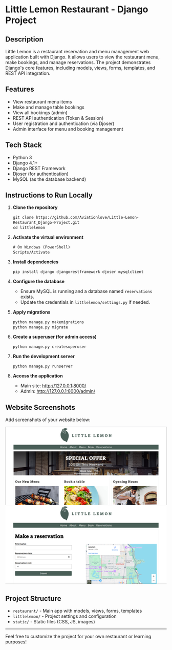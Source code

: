 # Little Lemon Restaurant - Django Project

## Description
Little Lemon is a restaurant reservation and menu management web application built with Django. It allows users to view the restaurant menu, make bookings, and manage reservations. The project demonstrates Django's core features, including models, views, forms, templates, and REST API integration.

## Features
- View restaurant menu items
- Make and manage table bookings
- View all bookings (admin)
- REST API authentication (Token & Session)
- User registration and authentication (via Djoser)
- Admin interface for menu and booking management

## Tech Stack
- Python 3
- Django 4.1+
- Django REST Framework
- Djoser (for authentication)
- MySQL (as the database backend)

## Instructions to Run Locally

1. **Clone the repository**
   ```
   git clone https://github.com/Aviationlove/Little-Lemon-Restaurant_Django-Project.git
   cd littlelemon
   ```

2. **Activate the virtual environment**
   ```
   # On Windows (PowerShell)
   Scripts/Activate
   ```

3. **Install dependencies**
   ```
   pip install django djangorestframework djoser mysqlclient
   ```

4. **Configure the database**
   - Ensure MySQL is running and a database named `reservations` exists.
   - Update the credentials in `littlelemon/settings.py` if needed.

5. **Apply migrations**
   ```
   python manage.py makemigrations
   python manage.py migrate
   ```

6. **Create a superuser (for admin access)**
   ```
   python manage.py createsuperuser
   ```

7. **Run the development server**
   ```
   python manage.py runserver
   ```

8. **Access the application**
   - Main site: http://127.0.0.1:8000/
   - Admin: http://127.0.0.1:8000/admin/

## Website Screenshots

Add screenshots of your website below:

![Homepage Screenshot](littlelemon/static/Screenshot%202025-09-15%20225615.png)
![Booking Page Screenshot](littlelemon/static/Screenshot%202025-09-15%20225704.png)

## Project Structure
- `restaurant/` - Main app with models, views, forms, templates
- `littlelemon/` - Project settings and configuration
- `static/` - Static files (CSS, JS, images)

---

Feel free to customize the project for your own restaurant or learning purposes!
